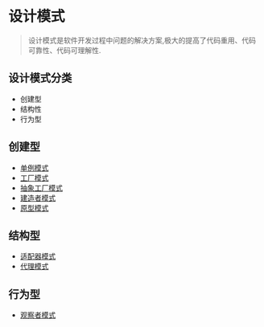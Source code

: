 # 设计模式

> 设计模式是软件开发过程中问题的解决方案,极大的提高了代码重用、代码可靠性、代码可理解性.

## 设计模式分类

* 创建型
* 结构性
* 行为型

## 创建型


- [单例模式](./docs/01.md)
- [工厂模式](./docs/02.md)
- [抽象工厂模式](./docs/03.md)
- [建造者模式](./docs/04.md)
- [原型模式](./docs/05.md)

## 结构型
- [适配器模式]()
- [代理模式]()


## 行为型
- [观察者模式]()